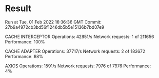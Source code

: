 # Result

Run at Tue, 01 Feb 2022 16:36:36 GMT
Commit: 27b9a4972cb3bd56f1246db5b5e15136b7bd07e9


CACHE INTERCEPTOR
Operations: 42851/s
Network requests: 1 of 211656
Performance: 100%

CACHE ADAPTER
Operations: 37717/s
Network requests: 2 of 183672
Performance: 88%

AXIOS
Operations: 1591/s
Network requests: 7976 of 7976
Performance: 4%

